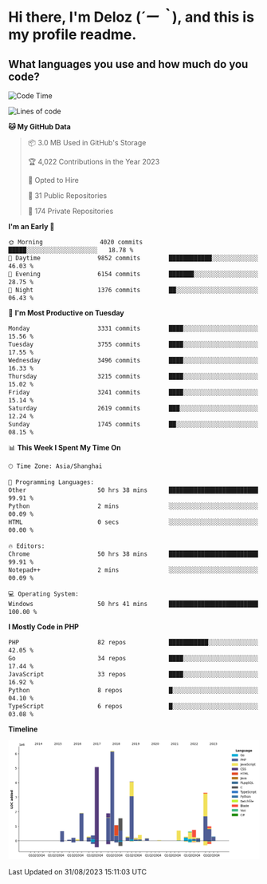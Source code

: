 # **Hi there, I'm Deloz (*´ー｀*), and this is my profile readme.**

## **What languages you use and how much do you code?**

<!--START_SECTION:waka-->
![Code Time](http://img.shields.io/badge/Code%20Time-2%2C269%20hrs%2044%20mins-blue)

![Lines of code](https://img.shields.io/badge/From%20Hello%20World%20I%27ve%20Written-31.5%20million%20lines%20of%20code-blue)

**🐱 My GitHub Data** 

> 📦 3.0 MB Used in GitHub's Storage 
 > 
> 🏆 4,022 Contributions in the Year 2023
 > 
> 💼 Opted to Hire
 > 
> 📜 31 Public Repositories 
 > 
> 🔑 174 Private Repositories 
 > 
**I'm an Early 🐤** 

```text
🌞 Morning                4020 commits        █████░░░░░░░░░░░░░░░░░░░░   18.78 % 
🌆 Daytime                9852 commits        ████████████░░░░░░░░░░░░░   46.03 % 
🌃 Evening                6154 commits        ███████░░░░░░░░░░░░░░░░░░   28.75 % 
🌙 Night                  1376 commits        ██░░░░░░░░░░░░░░░░░░░░░░░   06.43 % 
```
📅 **I'm Most Productive on Tuesday** 

```text
Monday                   3331 commits        ████░░░░░░░░░░░░░░░░░░░░░   15.56 % 
Tuesday                  3755 commits        ████░░░░░░░░░░░░░░░░░░░░░   17.55 % 
Wednesday                3496 commits        ████░░░░░░░░░░░░░░░░░░░░░   16.33 % 
Thursday                 3215 commits        ████░░░░░░░░░░░░░░░░░░░░░   15.02 % 
Friday                   3241 commits        ████░░░░░░░░░░░░░░░░░░░░░   15.14 % 
Saturday                 2619 commits        ███░░░░░░░░░░░░░░░░░░░░░░   12.24 % 
Sunday                   1745 commits        ██░░░░░░░░░░░░░░░░░░░░░░░   08.15 % 
```


📊 **This Week I Spent My Time On** 

```text
🕑︎ Time Zone: Asia/Shanghai

💬 Programming Languages: 
Other                    50 hrs 38 mins      █████████████████████████   99.91 % 
Python                   2 mins              ░░░░░░░░░░░░░░░░░░░░░░░░░   00.09 % 
HTML                     0 secs              ░░░░░░░░░░░░░░░░░░░░░░░░░   00.00 % 

🔥 Editors: 
Chrome                   50 hrs 38 mins      █████████████████████████   99.91 % 
Notepad++                2 mins              ░░░░░░░░░░░░░░░░░░░░░░░░░   00.09 % 

💻 Operating System: 
Windows                  50 hrs 41 mins      █████████████████████████   100.00 % 
```

**I Mostly Code in PHP** 

```text
PHP                      82 repos            ███████████░░░░░░░░░░░░░░   42.05 % 
Go                       34 repos            ████░░░░░░░░░░░░░░░░░░░░░   17.44 % 
JavaScript               33 repos            ████░░░░░░░░░░░░░░░░░░░░░   16.92 % 
Python                   8 repos             █░░░░░░░░░░░░░░░░░░░░░░░░   04.10 % 
TypeScript               6 repos             █░░░░░░░░░░░░░░░░░░░░░░░░   03.08 % 
```



**Timeline**

![Lines of Code chart](https://raw.githubusercontent.com/deloz/deloz/main/assets/bar_graph.png)


 Last Updated on 31/08/2023 15:11:03 UTC
<!--END_SECTION:waka-->
